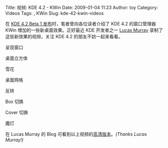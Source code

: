 Title: 视频: KDE 4.2 - KWin
Date: 2009-01-04 11:23
Author: toy
Category: Videos
Tags: , KWin
Slug: kde-42-kwin-videos

在 [KDE 4.2 Beta 1
发布](http://linuxtoy.org/archives/kde-42-beta-1.html)时，笔者曾向各位读者介绍了
KDE 4.2 的窗口管理器 KWin 增加的一些新桌面效果。正好最近 KDE 开发者之一
[Lucas Murray](http://www.undefinedfire.com/)
录制了这些新效果的视频，关注 KDE 4.2 的朋友不妨一起来看看。

呈现窗口

桌面立方体

雪花

桌面网格

反转

Box 切换

Cover 切换

魔灯

在 Lucas Murray 的 Blog
可看到以上视频的[高清版本](http://www.undefinedfire.com/kde/41-42-kwin/)。*(Thanks
Lucas Murray!)*
